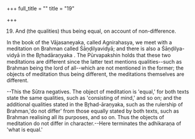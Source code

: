 +++
full_title = ""
title = "19"

+++


19. And (the qualities) thus being equal, on account of non-difference.

In the book of the Vājasaneyaka, called Agnirahasya, we meet with a meditation on Brahman called Śāṇḍilyavidyā; and there is also a Śāṇḍilya-vidyā in the Br̥hadāraṇyaka . The Pūrvapakshin holds that these two meditations are different since the latter text mentions qualities--such as Brahman being the lord of all--which are not mentioned in the former; the objects of meditation thus being different, the meditations themselves are different.

 --This the Sūtra negatives. The object of meditation is 'equal,' for both texts state the same qualities, such as 'consisting of mind,' and so on; and the additional qualities stated in the Br̥had-āraṇyaka, such as the rulership of Brahman,'do not differ' from those equally stated by both texts, such as Brahman realising all its purposes, and so on. Thus the objects of meditation do not differ in character.--Here terminates the adhikaraṇa of 'what is equal.'

